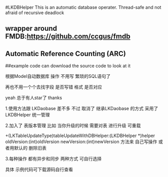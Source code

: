 #LKDBHelper
This is an automatic database operater. Thread-safe and not afraid of recursive deadlock
## wrapper around FMDB:https://github.com/ccgus/fmdb
## Automatic Reference Counting (ARC)
##example code can download the source code to look at it



根据Model自动数据库 操作  不用写 繁琐的SQL语句了  

再也不用一个个去找字段 是否写错 格式 是否对应

yeah 总于有人star了  thanks  

1.使用方法跟 LKDaobase 差不多  不过 取消了 继承LKDaobase 的方式  采用了LKDBHelper 统一管理

2.加入了 表版本管理     比如  当你升级的时候  需要对表 进行升级   可重载

+(LKTableUpdateType)tableUpdateWithDBHelper:(LKDBHelper *)helper oldVersion:(int)oldVersion newVersion:(int)newVersion 
方法来  自己写操作 或者用默认的 删除旧表

3.每种操作 都有异步和同步 两种方式 可自行选择

具体 示例代码可下载源码自行查看


